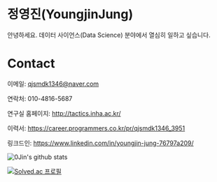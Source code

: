 # 정영진(YoungjinJung)

안녕하세요. 데이터 사이언스(Data Science) 분야에서 열심히 일하고 싶습니다.

# Contact

이메일: qjsmdk1346@naver.com

연락처: 010-4816-5687

연구실 홈페이지: http://tactics.inha.ac.kr/

이력서: https://career.programmers.co.kr/pr/qjsmdk1346_3951

링크드인: https://www.linkedin.com/in/youngjin-jung-76797a209/

![0Jin's github stats](https://github-readme-stats.vercel.app/api?username=Jung0Jin&show_icons=true)

[![Solved.ac
프로필](http://mazassumnida.wtf/api/generate_badge?boj=qjsmdk1346)](https://solved.ac/qjsmdk1346)



<!--
**Jung0Jin/Jung0Jin** is a ✨ _special_ ✨ repository because its `README.md` (this file) appears on your GitHub profile.

Here are some ideas to get you started:

- 🔭 I’m currently working on ...
- 🌱 I’m currently learning ...
- 👯 I’m looking to collaborate on ...
- 🤔 I’m looking for help with ...
- 💬 Ask me about ...
- 📫 How to reach me: ...
- 😄 Pronouns: ...
- ⚡ Fun fact: ...
-->
